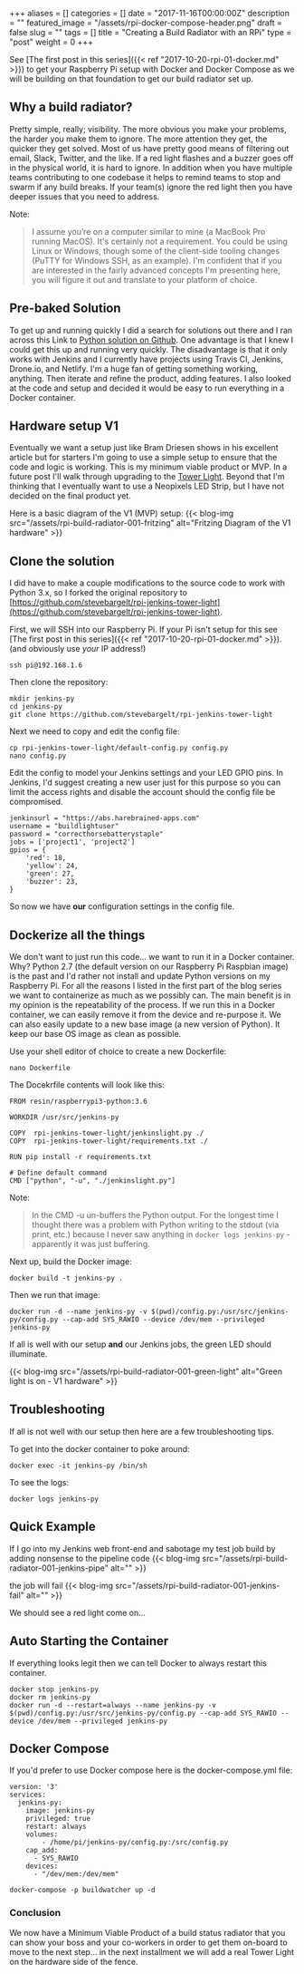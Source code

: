 +++
aliases      = []
categories   = []
date         = "2017-11-16T00:00:00Z"
description  = ""
featured_image = "/assets/rpi-docker-compose-header.png"
draft        = false
slug         = ""
tags         = []
title        = "Creating a Build Radiator with an RPi"
type         = "post"
weight       = 0
+++

See [The first post in this series]({{< ref "2017-10-20-rpi-01-docker.md" >}}) to get your Raspberry Pi setup with Docker and Docker Compose as we will be building on that foundation to get our build radiator set up.

## Why a build radiator?

Pretty simple, really; visibility. The more obvious you make your problems, the harder you make them to ignore. The more attention they get, the quicker they get solved. Most of us have pretty good means of filtering out email, Slack, Twitter, and the like. If a red light flashes and a buzzer goes off in the physical world, it is hard to ignore. In addition when you have multiple teams contributing to one codebase it helps to remind teams to stop and swarm if any build breaks. If your team(s) ignore the red light then you have deeper issues that you need to address.

Note:

>I assume you’re on a computer similar to mine (a MacBook Pro running MacOS). It's certainly not a requirement. You could be using Linux or Windows, though some of the client-side tooling changes (PuTTY for Windows SSH, as an example). I'm confident that if you are interested in the fairly advanced concepts I'm presenting here, you will figure it out and translate to your platform of choice.

## Pre-baked Solution

 To get up and running quickly I did a search for solutions out there and I ran across this Link to [Python solution on Github](https://github.com/BramDriesen/rpi-jenkins-tower-light.git). One advantage is that I knew I could get this up and running very quickly. The disadvantage is that it only works with Jenkins and I currently have projects using Travis CI, Jenkins, Drone.io, and Netlify. I'm a huge fan of getting something working, anything. Then iterate and refine the product, adding features. I also looked at the code and setup and decided it would be easy to run everything in a Docker container.

## Hardware setup V1

Eventually we want a setup just like Bram Driesen shows in his excellent article but for starters I'm going to use a simple setup to ensure that the code and logic is working. This is my minimum viable product or MVP. In a future post I'll walk through upgrading to the [Tower Light](https://www.adafruit.com/product/2993). Beyond that I'm thinking that I eventually want to use a Neopixels LED Strip, but I have not decided on the final product yet.

Here is a basic diagram of the V1 (MVP) setup:
{{< blog-img src="/assets/rpi-build-radiator-001-fritzing" alt="Fritzing Diagram of the V1 hardware" >}}

## Clone the solution

I did have to make a couple modifications to the source code to work with Python 3.x, so I forked the original repository to [https://github.com/stevebargelt/rpi-jenkins-tower-light](https://github.com/stevebargelt/rpi-jenkins-tower-light).

First, we will SSH into our Raspberry Pi. If your Pi isn't setup for this see [The first post in this series]({{< ref "2017-10-20-rpi-01-docker.md" >}}). (and obviously use *your* IP address!)

```shell
ssh pi@192.168.1.6
```

Then clone the repository:

```shell
mkdir jenkins-py
cd jenkins-py
git clone https://github.com/stevebargelt/rpi-jenkins-tower-light
```

Next we need to copy and edit the config file:

```shell
cp rpi-jenkins-tower-light/default-config.py config.py
nano config.py
```

Edit the config to model your Jenkins settings and your LED GPIO pins. In Jenkins, I'd suggest creating a new user just for this purpose so you can limit the access rights and disable the account should the config file be compromised.

```shell
jenkinsurl = "https://abs.harebrained-apps.com"
username = "buildlightuser"
password = "correcthorsebatterystaple"
jobs = ['project1', 'project2']
gpios = {
    'red': 18,
    'yellow': 24,
    'green': 27,
    'buzzer': 23,
}
```

So now we have **our** configuration settings in the config file.

## Dockerize all the things

We don't want to just run this code... we want to run it in a Docker container. Why? Python 2.7 (the default version on our Raspberry Pi Raspbian image) is the past and I'd rather not install and update Python versions on my Raspberry Pi. For all the reasons I listed in the first part of the blog series we want to containerize as much as we possibly can. The main benefit is in my opinion is the repeatability of the process. If we run this in a Docker container, we can easily remove it from the device and re-purpose it. We can also easily update to a new base image (a new version of Python). It keep our base OS image as clean as possible.

Use your shell editor of choice to create a new Dockerfile:

```shell
nano Dockerfile
```

The Docekrfile contents will look like this:

```docker
FROM resin/raspberrypi3-python:3.6

WORKDIR /usr/src/jenkins-py

COPY  rpi-jenkins-tower-light/jenkinslight.py ./
COPY  rpi-jenkins-tower-light/requirements.txt ./

RUN pip install -r requirements.txt

# Define default command
CMD ["python", "-u", "./jenkinslight.py"]
```

Note:

> In the CMD -u un-buffers the Python output. For the longest time I thought there was a problem with Python writing to the stdout (via print, etc.) because I never saw anything in `docker logs jenkins-py` - apparently it was just buffering.

<!-- If you are using a Raspberry Pi 2 or 3 then the above Dockerfile will work just fine. If you are using a Raspberry Pi 1 or Raspberry Pi Zero or Zero W then you will need to use `FROM resin/raspberry-pi-python:3.6` - See the following for more information: [Pi Zero and Pi 1](https://hub.docker.com/r/resin/raspberry-pi-python/). -->

Next up, build the Docker image:

```shell
docker build -t jenkins-py .
```

Then we run that image:

```shell
docker run -d --name jenkins-py -v $(pwd)/config.py:/usr/src/jenkins-py/config.py --cap-add SYS_RAWIO --device /dev/mem --privileged jenkins-py
```

If all is well with our setup **and** our Jenkins jobs, the green LED should illuminate.

{{< blog-img src="/assets/rpi-build-radiator-001-green-light" alt="Green light is on - V1 hardware" >}}

## Troubleshooting

If all is not well with our setup then here are a few troubleshooting tips.

To get into the docker container to poke around:

```shell
docker exec -it jenkins-py /bin/sh
```

To see the logs:

```shell
docker logs jenkins-py
```

## Quick Example

If I go into my Jenkins web front-end and sabotage my test job build by adding nonsense to the pipeline code
{{< blog-img src="/assets/rpi-build-radiator-001-jenkins-pipe" alt="" >}}

the job will fail
{{< blog-img src="/assets/rpi-build-radiator-001-jenkins-fail" alt="" >}}

We should see a red light come on...

## Auto Starting the Container

If everything looks legit then we can tell Docker to always restart this container.

```shell
docker stop jenkins-py
docker rm jenkins-py
docker run -d --restart=always --name jenkins-py -v $(pwd)/config.py:/usr/src/jenkins-py/config.py --cap-add SYS_RAWIO --device /dev/mem --privileged jenkins-py
```

## Docker Compose
If you'd prefer to use Docker compose here is the docker-compose.yml file:

```docker
version: '3'
services:
  jenkins-py:
    image: jenkins-py
    privileged: true
    restart: always
    volumes:
        - /home/pi/jenkins-py/config.py:/src/config.py
    cap_add:
      - SYS_RAWIO 
    devices:
      - "/dev/mem:/dev/mem"
```

```shell
docker-compose -p buildwatcher up -d
```

### Conclusion

We now have a Minimum Viable Product of a build status radiator that you can show your boss and your co-workers in order to get them on-board to move to the next step... in the next installment we will add a real Tower Light on the hardware side of the fence.


<!-- ### Other Links

https://github.com/DiUS/build-lights

https://blog.hypriot.com/post/docker-sensor-fu-on-a-raspberry-pi/

https://blog.hypriot.com/post/lets-get-physical/

Hardware V3 https://blog.adafruit.com/2016/05/31/tower-light-upgraded-with-particle-photon-neopixels-and-ifttt-iot-iotuesday/

Java
https://github.com/Capoot/build-status-traffic-light

Siren of Shame
https://github.com/AutomatedArchitecture/SirenOfShame -->
